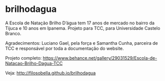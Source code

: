 # brilhodagua

A Escola de Natação Brilho D’água tem 17 anos de mercado no bairro da Tijuca e 10 anos em Ipanema. 
Projeto para TCC, para Universidade Castelo Branco.
 
Agradecimentos: 
Luciano Gael, pela força e Samantha Cunha, parceira de TCC e responsável por toda a documentação do website.

Projeto completo: https://www.behance.net/gallery/29031529/Escola-de-Natacao-Brilho-Dagua-TCC

Veja: http://filosobella.github.io/brilhodagua
